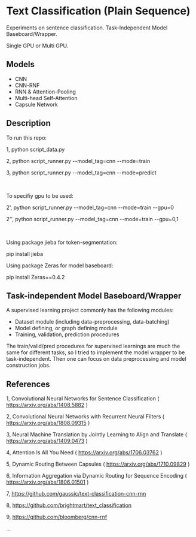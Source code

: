 # Text Classification (Plain Sequence)

Experiments on sentence classification. Task-Independent Model Baseboard/Wrapper. 

Single GPU or Multi GPU.


## Models

* CNN
* CNN-RNF
* RNN & Attention-Pooling
* Multi-head Self-Attention
* Capsule Network

## Description

To run this repo:

1, python script_data.py

2, python script_runner.py --model_tag=cnn --mode=train

3, python script_runner.py --model_tag=cnn --mode=predict


</br>


To specifiy gpu to be used:

2', python script_runner.py --model_tag=cnn --mode=train --gpu=0

2'', python script_runner.py --model_tag=cnn --mode=train --gpu=0,1


</br>

Using package jieba for token-segmentation:

pip install jieba

Using package Zeras for model baseboard:

pip install Zeras==0.4.2



## Task-independent Model Baseboard/Wrapper

A supervised learning project commonly has the following modules:

* Dataset module (including data-preprocessing, data-batching)
* Model defining, or graph defining module
* Training, validation, prediction procedures

The train/valid/pred procedures for supervised learnings are much the same for different tasks, so I tried to implement the model wrapper to be task-independent. Then one can focus on data preprocessing and model construction jobs.



## References

1, Convolutional Neural Networks for Sentence Classification ( https://arxiv.org/abs/1408.5882 )

2, Convolutional Neural Networks with Recurrent Neural Filters ( https://arxiv.org/abs/1808.09315 )

3, Neural Machine Translation by Jointly Learning to Align and Translate ( https://arxiv.org/abs/1409.0473 )

4, Attention Is All You Need ( https://arxiv.org/abs/1706.03762 )

5, Dynamic Routing Between Capsules ( https://arxiv.org/abs/1710.09829 )

6, Information Aggregation via Dynamic Routing for Sequence Encoding ( https://arxiv.org/abs/1806.01501 )

7, https://github.com/gaussic/text-classification-cnn-rnn

8, https://github.com/brightmart/text_classification

9, https://github.com/bloomberg/cnn-rnf

...


